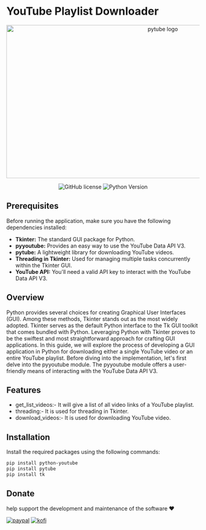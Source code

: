 # YouTube Playlist Downloader

<div align="center">
  <p>
    <a href="#"><img src="https://media.proglib.io/posts/2021/11/20/a1751d04827791e26d64c2a3fe92ef9b.jpg" width="800" height="400" alt="pytube logo" /></a>
  </p>
  <p align="center">

![GitHub license](https://img.shields.io/badge/license-MIT-blue.svg)
![Python Version](https://img.shields.io/badge/python-3.8%2B-blue)

  </p>
</div>

## Prerequisites

Before running the application, make sure you have the following dependencies installed:

- **Tkinter:** The standard GUI package for Python.
- **pyyoutube:** Provides an easy way to use the YouTube Data API V3.
- **pytube:** A lightweight library for downloading YouTube videos.
- **Threading in Tkinter:** Used for managing multiple tasks concurrently within the Tkinter GUI.
- **YouTube API:** You'll need a valid API key to interact with the YouTube Data API V3.

## Overview

Python provides several choices for creating Graphical User Interfaces (GUI). Among these methods, Tkinter stands out as the most widely adopted. Tkinter serves as the default Python interface to the Tk GUI toolkit that comes bundled with Python. Leveraging Python with Tkinter proves to be the swiftest and most straightforward approach for crafting GUI applications.
In this guide, we will explore the process of developing a GUI application in Python for downloading either a single YouTube video or an entire YouTube playlist.
Before diving into the implementation, let's first delve into the pyyoutube module. The pyyoutube module offers a user-friendly means of interacting with the YouTube Data API V3.

## Features

- get_list_videos:- It will give a list of all video links of a YouTube playlist.
- threading:- It is used for threading in Tkinter.
- download_videos:- It is used for downloading YouTube video.


## Installation

Install the required packages using the following commands:

```bash
pip install python-youtube
pip install pytube
pip install tk
```

## Donate

help support the development and maintenance of the software ❤️

[![paypal](https://img.shields.io/badge/paypal-%2300457C.svg?&style=for-the-badge&logo=paypal&logoColor=white)](https://paypal.me/seifkhaled04)
[![kofi](https://img.shields.io/badge/kofi-%23F16061.svg?&style=for-the-badge&logo=ko-fi&logoColor=white)](https://ko-fi.com/seifajax04)
